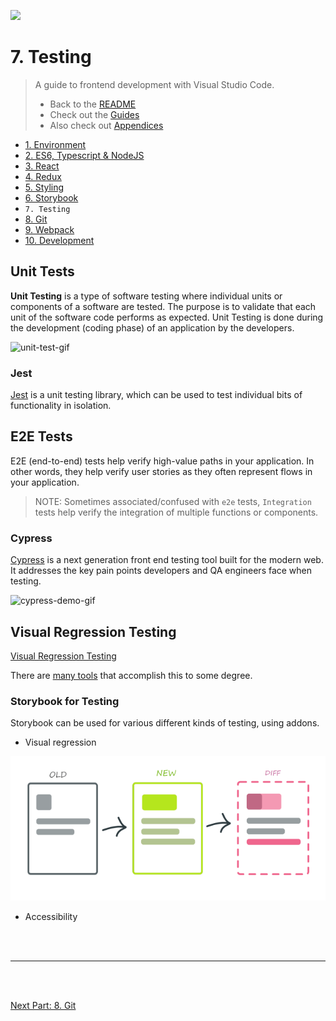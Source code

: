 <img
style="height: 256px"
height="256"
src="https://api.nuget.org/v3-flatcontainer/vsunittesthelpers/1.0.0/icon"
/>

# 7. Testing

> A guide to frontend development with Visual Studio Code.
>
> - Back to the [README](../../README.md)
> - Check out the [Guides](./guides/CryptoCharts.md)
> - Also check out [Appendices](./appendix/CodingStandards.md)

- [1. Environment](./1-Environment.md)
- [2. ES6, Typescript & NodeJS](./2-Javascript.md)
- [3. React](./3-React.md)
- [4. Redux](./4-Redux.md)
- [5. Styling](./5-Styling.md)
- [6. Storybook](./6-Storybook.md)
- `7. Testing`
- [8. Git](./8-Git.md)
- [9. Webpack](./9-Webpack.md)
- [10. Development](./10-Development.md)

## Unit Tests

**Unit Testing** is a type of software testing where individual units or components of a software are tested. The purpose is to validate that each unit of the software code performs as expected. Unit Testing is done during the development (coding phase) of an application by the developers.

![unit-test-gif](https://i2.wp.com/storage.googleapis.com/blog-images-backup/0*VrZeHrqiF-DiIQTa.gif?ssl=1)

### Jest

[Jest](https://jestjs.io/) is a unit testing library, which can be used to test individual bits of functionality in isolation.

## E2E Tests

E2E (end-to-end) tests help verify high-value paths in your application. In other words, they help verify user stories as they often represent flows in your application.

> NOTE:
> Sometimes associated/confused with `e2e` tests, `Integration` tests help verify the integration of multiple functions or components.

### Cypress

[Cypress](https://www.cypress.io/) is a next generation front end testing tool built for the modern web. It addresses the key pain points developers and QA engineers face when testing.

![cypress-demo-gif](https://glebbahmutov.com/blog/images/powerful-cy-task/retry-ui.gif)

## Visual Regression Testing

[Visual Regression Testing](https://medium.com/loftbr/visual-regression-testing-eb74050f3366)

There are [many tools](https://github.com/mojoaxel/awesome-regression-testing) that accomplish this to some degree.
### Storybook for Testing
Storybook can be used for various different kinds of testing, using addons.

- Visual regression

![visual-regression](../assets/chapters/visual-regression-testing.png)

- Accessibility

<br />
<br />
<hr />
<br />
<br />

[Next Part: 8. Git](./8-Git.md)

<br />
<br />